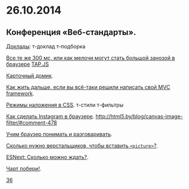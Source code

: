 # 26.10.2014

## Конференция «Веб-стандарты».

[Доклады](http://webstandardsdays.ru/2014/10/26/#schedule): т-доклад т-подборка

[Все те же 300 мс, или как мелочи могут стать
большой занозой в браузере](http://webstandardsdays.ru/2014/10/26/pres/touch-delay.pdf)
[TAP.JS](https://github.com/pukhalski/tap)

[Карточный домик](http://webstandardsdays.ru/2014/10/26/pres/house-of-cards.pdf).

[Как жить дальше, если вы всё-таки решили написать свой MVC framework](http://webstandardsdays.ru/2014/10/26/pres/mvc-framework/).

[Режимы наложения в CSS](http://webstandardsdays.ru/2014/10/26/pres/css-blending/). т-стили т-фильтры

[Как сделать Instagram в браузере](http://webstandardsdays.ru/2014/10/26/pres/instagram/).
http://html5.by/blog/canvas-image-filter/#comment-478

[Учим браузер понимать и разговаривать](http://webstandardsdays.ru/2014/10/26/pres/speech/).

[Сколько нужно верстальщиков,
чтобы вставить `<picture>`?](http://webstandardsdays.ru/2014/10/26/pres/picture/).

[ESNext: Сколько можно ждать?](http://webstandardsdays.ru/2014/10/26/pres/esnext/?full#1).

[Чарт побери!](http://webstandardsdays.ru/2014/10/26/pres/charts/).

[36](http://webstandardsdays.ru/2014/10/26/pres/36/)
